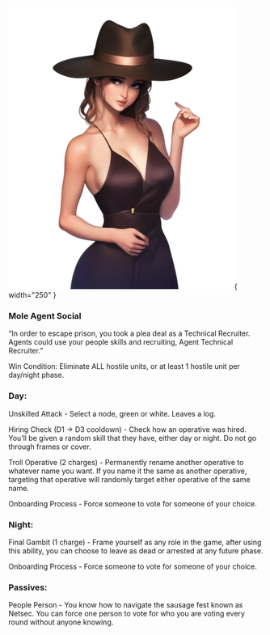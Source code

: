 ![agenttechnicalrecruiter.png](Images/agenttechnicalrecruiter.png){ width="250" }

### **Mole Agent Social**

“In order to escape prison, you took a plea deal as a Technical Recruiter. Agents could use your people skills and recruiting, Agent Technical Recruiter.”

Win Condition: Eliminate ALL hostile units, or at least 1 hostile unit per day/night phase.

### **Day:**

Unskilled Attack - Select a node, green or white. Leaves a log.

Hiring Check (D1 -> D3 cooldown) - Check how an operative was hired. You’ll be given a random skill that they have, either day or night. Do not go through frames or cover.

Troll Operative (2 charges) - Permanently rename another operative to whatever name you want. If you name it the same as another operative, targeting that operative will randomly target either operative of the same name.

Onboarding Process - Force someone to vote for someone of your choice.

### **Night:**

Final Gambit (1 charge) - Frame yourself as any role in the game, after using this ability, you can choose to leave as dead or arrested at any future phase.

Onboarding Process - Force someone to vote for someone of your choice.

### **Passives:**

People Person - You know how to navigate the sausage fest known as Netsec. You can force one person to vote for who you are voting every round without anyone knowing.